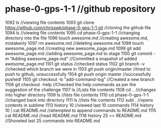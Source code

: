 # phase-0-gps-1-1  //github repository
 1092  ls //viewing file contents
 1093  git clone https://github.com/chrisswk/phase-0-gps-1-1.git  //cloning the github file
 1094  ls //viewing file contents
 1095  cd phase-0-gps-1-1  //changing directory into the file
 1096  touch awesome.md  //creating awesome.md, mistakenly
 1097  rm awesome.md  //deleting awesome.md
 1098  touch awesome_page.md  //creating new awesome_page.md
 1099  git add awesome_page.md  //adding awesome_page.md to stage
 1100  git commit -m "Adding awesome_page.md"  //Committed a snapshot of added awesome_page.md
 1101  git status  //checked status
 1102  git branch -v  //checked which branch we were in
 1103  git push origin/master  //tried to push to github, unsuccessfully
 1104  git push origin master //successfully pushed!
 1105  git checkout -b "add-command-log"  //Created a new branch
 1106  git checkout -help  //Checked the help commands as per the suggestion of the challenge
 1107  ls  //Lists file contents
 1108  cd ..  //changes into higher directory
 1109  ls //lists file contents
 1110  cd phase-0-gps-1-1  //changed back into directory
 1111  ls   //lists file contents
 1112  subl .  //opens contents in sublime
 1113  history 10  //viewed last 10 commands
 1114  history 10 | cat README.md  //attempted to append commands to README.md
 1115  cat README.md  //read README.md
 1116  history 25 >> README.md  //Shoveled last 25 commands into README.md

